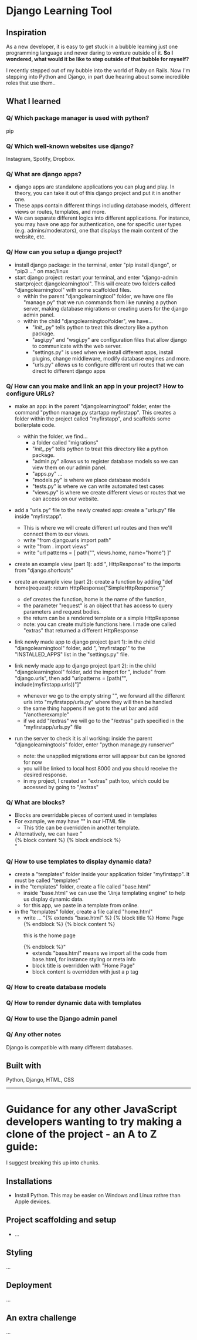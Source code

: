 # Django Learning Tool

## Inspiration
As a new developer, it is easy to get stuck in a bubble learning just one programming language and never daring to venture outside of it. **So I wondered, what would it be like to step outside of that bubble for myself?**

I recently stepped out of my bubble into the world of Ruby on Rails. Now I'm stepping into Python and Django, in part due hearing about some incredible roles that use them..

<!-- ## What it does -->
<!-- Description of the project  -->

<!-- ## How we built it -->
<!--  -->

<!-- ## Challenges we ran into -->
<!--  -->

<!-- ## Accomplishments that we're proud of -->

## What I learned
### Q/ Which package manager is used with python?
pip

### Q/ Which well-known websites use django?
Instagram, Spotify, Dropbox.


### Q/ What are django apps?
- django apps are standalone applications you can plug and play. In theory, you can take it out of this django project and put it in another one.
- These apps contain different things including database models, different views or routes, templates, and more.
- We can separate different logics into different applications. For instance, you may have one app for authentication, one for specific user types (e.g. admins/moderators), one that displays the main content of the website, etc.


### Q/ How can you setup a django project?
- install django package: in the terminal, enter "pip install django", or "pip3 ..." on mac/linux
- start django project: restart your terminal, and enter "django-admin startproject djangolearningtool". This will create two folders called "djangolearningtool" with some scaffolded files.
    - within the parent "djangolearningtool" folder, we have one file "manage.py" that we run commands from like running a python server, making database migrations or creating users for the django admin panel.
    - within the child "djangolearningtoolfolder", we have...
        - "_init__.py" tells python to treat this directory like a python package.
        - "asgi.py" and "wsgi.py" are configuration files that allow django to communicate with the web server.
        - "settings.py" is used when we install different apps, install plugins, change middleware, modify database engines and more.
        - "urls.py" allows us to configure different url routes that we can direct to different django apps

### Q/ How can you make and link an app in your project? How to configure URLs?
- make an app: in the parent "djangolearningtool" folder, enter the command "python manage.py startapp myfirstapp". This creates a folder within the project called "myfirstapp", and scaffolds some boilerplate code.
    - within the folder, we find...
        - a folder called "migrations"
        - "_init__.py" tells python to treat this directory like a python package.
        - "admin.py" allows us to register database models so we can view them on our admin panel.
        - "apps.py" ...
        - "models.py" is where we place database models
        - "tests.py" is where we can write automated test cases
        - "views.py" is where we create different views or routes that we can access on our website.
- add a "urls.py" file to the newly created app: create a "urls.py" file inside "myfirstapp".
    - This is where we will create different url routes and then we'll connect them to our views.
    - write "from django.urls import path"
    - write "from . import views"
    - write "url patterns = [
        path("", views.home, name="home")
    ]"
- create an example view (part 1): add ", HttpResponse" to the imports from "django.shortcuts"
- create an example view (part 2): create a function by adding "def home(request): return HttpResponse("SimpleHttpResponse")"
    - def creates the function, home is the name of the function,
    - the parameter "request" is an object that has access to query parameters and request bodies.
    - the return can be a rendered template or a simple HttpResponse
    - note: you can create multiple functions here. I made one called "extras" that returned a different HttpResponse
- link newly made app to django project (part 1): in the child "djangolearningtool" folder, add ", 'myfirstapp'" to the "INSTALLED_APPS" list in the "settings.py" file.
- link newly made app to django project (part 2): in the child "djangolearningtool" folder, add the import for ", include" from "django.urls", then add "urlpatterns = [path("", include(myfirstapp.urls))"]"
    - whenever we go to the empty string "", we forward all the different urls into "myfirstapp/urls.py" where they will then be handled
    - the same thing happens if we got to the url bar and add "/anotherexample"
    - if we add "/extras" we will go to the "/extras" path specified in the "myfirstapp/urls.py" file

- run the server to check it is all working: inside the parent "djangolearningtools" folder, enter "python manage.py runserver"
    - note: the unapplied migrations error will appear but can be ignored for now
    - you will be linked to local host 8000 and you should receive the desired response.
    - in my project, I created an "extras" path too, which could be accessed by going to "/extras"

### Q/ What are blocks?
- Blocks are overridable pieces of content used in templates
- For example, we may have "<title> {% block title %} Django App {% endblock %}</title>" in our HTML file
    - This title can be overridden in another template.
- Alternatively, we can have "<div class="container"> {% block content %} {% block endblock %} </div>"


### Q/ How to use templates to display dynamic data?
- create a "templates" folder inside your application folder "myfirstapp". It must be called "templates"
- in the "templates" folder, create a file called "base.html"
    - inside "base.html" we can use the "Jinja templating engine" to help us display dynamic data.
    - for this app, we paste in a template from online.
- in the "templates" folder, create a file called "home.html"
    - write ... "{% extends "base.html" %} {% block title %} Home Page {% endblock %}
                    {% block content %} <p> this is the home page</p>
                    {% endblock %}"
        - extends "base.html" means we import all the code from base.html, for instance styling or meta info
        - block title is overridden with "Home Page"
        - block content is overridden with just a p tag



### Q/ How to create database models
### Q/ How to render dynamic data with templates
### Q/ How to use the Django admin panel


### Q/ Any other notes
Django is compatible with many different databases.

## Built with
Python, Django, HTML, CSS

<!-- ## Try it out -->
<!-- [Ruby on Rails Pokedex Deployment](https://rubyonrails-pokedex.onrender.com/pokemonsters) -->


______________________________________________________________________

# Guidance for any other JavaScript developers wanting to try making a clone of the project - an A to Z guide:
I suggest breaking this up into chunks.

## Installations
* Install Python. This may be easier on Windows and Linux rathre than Apple devices.

## Project scaffolding and setup
* ...

## Styling
...

## Deployment
...

## An extra challenge
...
